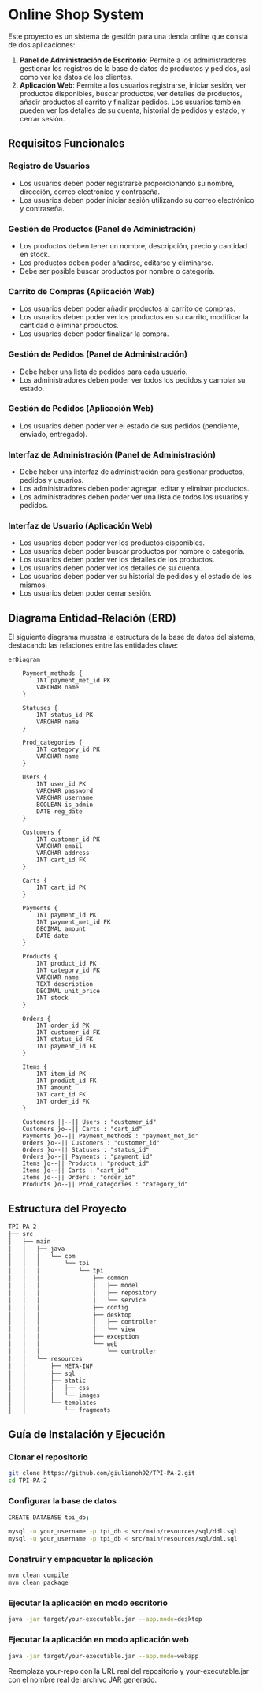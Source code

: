 # Online Shop System

Este proyecto es un sistema de gestión para una tienda online que consta de dos aplicaciones:

1. **Panel de Administración de Escritorio**: Permite a los administradores gestionar los registros de la base de datos de productos y pedidos, así como ver los datos de los clientes.
2. **Aplicación Web**: Permite a los usuarios registrarse, iniciar sesión, ver productos disponibles, buscar productos, ver detalles de productos, añadir productos al carrito y finalizar pedidos. Los usuarios también pueden ver los detalles de su cuenta, historial de pedidos y estado, y cerrar sesión.

## Requisitos Funcionales

### Registro de Usuarios
- Los usuarios deben poder registrarse proporcionando su nombre, dirección, correo electrónico y contraseña.
- Los usuarios deben poder iniciar sesión utilizando su correo electrónico y contraseña.

### Gestión de Productos (Panel de Administración)
- Los productos deben tener un nombre, descripción, precio y cantidad en stock.
- Los productos deben poder añadirse, editarse y eliminarse.
- Debe ser posible buscar productos por nombre o categoría.

### Carrito de Compras (Aplicación Web)
- Los usuarios deben poder añadir productos al carrito de compras.
- Los usuarios deben poder ver los productos en su carrito, modificar la cantidad o eliminar productos.
- Los usuarios deben poder finalizar la compra.

### Gestión de Pedidos (Panel de Administración)
- Debe haber una lista de pedidos para cada usuario.
- Los administradores deben poder ver todos los pedidos y cambiar su estado.

### Gestión de Pedidos (Aplicación Web)
- Los usuarios deben poder ver el estado de sus pedidos (pendiente, enviado, entregado).

### Interfaz de Administración (Panel de Administración)
- Debe haber una interfaz de administración para gestionar productos, pedidos y usuarios.
- Los administradores deben poder agregar, editar y eliminar productos.
- Los administradores deben poder ver una lista de todos los usuarios y pedidos.

### Interfaz de Usuario (Aplicación Web)
- Los usuarios deben poder ver los productos disponibles.
- Los usuarios deben poder buscar productos por nombre o categoría.
- Los usuarios deben poder ver los detalles de los productos.
- Los usuarios deben poder ver los detalles de su cuenta.
- Los usuarios deben poder ver su historial de pedidos y el estado de los mismos.
- Los usuarios deben poder cerrar sesión.

## Diagrama Entidad-Relación (ERD)
El siguiente diagrama muestra la estructura de la base de datos del sistema, destacando las relaciones entre las entidades clave:

```mermaid
erDiagram

    Payment_methods {
        INT payment_met_id PK
        VARCHAR name
    }

    Statuses {
        INT status_id PK
        VARCHAR name
    }

    Prod_categories {
        INT category_id PK
        VARCHAR name
    }

    Users {
        INT user_id PK
        VARCHAR password
        VARCHAR username
        BOOLEAN is_admin
        DATE reg_date
    }

    Customers {
        INT customer_id PK
        VARCHAR email
        VARCHAR address
        INT cart_id FK
    }

    Carts {
        INT cart_id PK
    }

    Payments {
        INT payment_id PK
        INT payment_met_id FK
        DECIMAL amount
        DATE date
    }

    Products {
        INT product_id PK
        INT category_id FK
        VARCHAR name
        TEXT description
        DECIMAL unit_price
        INT stock
    }

    Orders {
        INT order_id PK
        INT customer_id FK
        INT status_id FK
        INT payment_id FK
    }

    Items {
        INT item_id PK
        INT product_id FK
        INT amount
        INT cart_id FK
        INT order_id FK
    }

    Customers ||--|| Users : "customer_id"
    Customers }o--|| Carts : "cart_id"
    Payments }o--|| Payment_methods : "payment_met_id"
    Orders }o--|| Customers : "customer_id"
    Orders }o--|| Statuses : "status_id"
    Orders }o--|| Payments : "payment_id"
    Items }o--|| Products : "product_id"
    Items }o--|| Carts : "cart_id"
    Items }o--|| Orders : "order_id"
    Products }o--|| Prod_categories : "category_id"
```

## Estructura del Proyecto
``` bash
TPI-PA-2
├── src
│   ├── main
│   │   ├── java
│   │   │   └── com
│   │   │       └── tpi
│   │   │           └── tpi
│   │   │               ├── common
│   │   │               │   ├── model
│   │   │               │   ├── repository
│   │   │               │   └── service
│   │   │               ├── config
│   │   │               ├── desktop
│   │   │               │   ├── controller
│   │   │               │   └── view
│   │   │               ├── exception
│   │   │               └── web
│   │   │                   └── controller
│   │   └── resources
│   │       ├── META-INF
│   │       ├── sql
│   │       ├── static
│   │       │   ├── css
│   │       │   └── images
│   │       └── templates
│   │           └── fragments
```
## Guía de Instalación y Ejecución

### Clonar el repositorio
``` bash
git clone https://github.com/giulianoh92/TPI-PA-2.git
cd TPI-PA-2
```

### Configurar la base de datos
``` bash
CREATE DATABASE tpi_db;

mysql -u your_username -p tpi_db < src/main/resources/sql/ddl.sql
mysql -u your_username -p tpi_db < src/main/resources/sql/dml.sql
```
### Construir y empaquetar la aplicación
``` bash
mvn clean compile
mvn clean package
```
### Ejecutar la aplicación en modo escritorio
``` bash
java -jar target/your-executable.jar --app.mode=desktop
```
### Ejecutar la aplicación en modo aplicación web
``` bash
java -jar target/your-executable.jar --app.mode=webapp
```

Reemplaza your-repo con la URL real del repositorio y your-executable.jar con el nombre real del archivo JAR generado. 